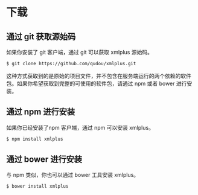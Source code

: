 # 下载

## 通过 git 获取源始码

如果你安装了 git 客户端，通过 git 可以获取 xmlplus 源始码。

```bash
$ git clone https://github.com/qudou/xmlplus.git
```

这种方式获取到的是原始的项目文件，并不包含在服务端运行的两个依赖的软件包。如果你希望获取到完整的可使用的软件包，请通过 npm 或者 bower 进行安装。

## 通过 npm 进行安装

如果你已经安装了npm 客户端，通过 npm 可以安装 xmlplus。

```bash
$ npm install xmlplus
```

## 通过 bower 进行安装

与 npm 类似，你也可以通过 bower 工具安装 xmlplus。

```bash
$ bower install xmlplus
```